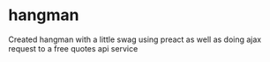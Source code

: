 # hangman
Created hangman with a little swag using preact as well as doing ajax request to a free quotes api service
